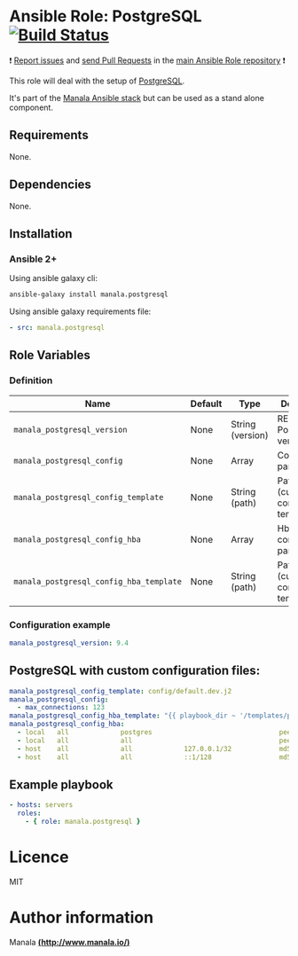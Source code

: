 # Ansible Role: PostgreSQL [![Build Status](https://travis-ci.org/manala/ansible-role-postgresql.svg?branch=master)](https://travis-ci.org/manala/ansible-role-postgresql)

:exclamation: [Report issues](https://github.com/manala/ansible-roles/issues) and [send Pull Requests](https://github.com/manala/ansible-roles/pulls) in the [main Ansible Role repository](https://github.com/manala/ansible-roles) :exclamation:

This role will deal with the setup of [PostgreSQL](http://www.postgresql.org/).

It's part of the [Manala Ansible stack](http://www.manala.io) but can be used as a stand alone component.

## Requirements

None.

## Dependencies

None.

## Installation

### Ansible 2+

Using ansible galaxy cli:

```bash
ansible-galaxy install manala.postgresql
```

Using ansible galaxy requirements file:

```yaml
- src: manala.postgresql
```

## Role Variables

### Definition

| Name                                    | Default | Type             | Description                            |
| --------------------------------------- | ------- | ---------------- | -------------------------------------- |
| `manala_postgresql_version`             | None    | String (version) | REQUIRED - PostgreSQL version          |
| `manala_postgresql_config`              | None    | Array            | Configuration parameters               |
| `manala_postgresql_config_template`     | None    | String (path)    | Path to a (custom) config template     |
| `manala_postgresql_config_hba`          | None    | Array            | Hba configuration parameters           |
| `manala_postgresql_config_hba_template` | None    | String (path)    | Path to a (custom) hba config template |

### Configuration example

```yaml
manala_postgresql_version: 9.4

```

## PostgreSQL with custom configuration files:

```yaml
manala_postgresql_config_template: config/default.dev.j2
manala_postgresql_config:
  - max_connections: 123
manala_postgresql_config_hba_template: "{{ playbook_dir ~ '/templates/pg_hba.j2' }}"
manala_postgresql_config_hba:
  - local   all             postgres                                peer
  - local   all             all                                     peer
  - host    all             all             127.0.0.1/32            md5
  - host    all             all             ::1/128                 md5
```

## Example playbook

```yaml
- hosts: servers
  roles:
    - { role: manala.postgresql }
```

# Licence

MIT

# Author information

Manala [**(http://www.manala.io/)**](http://www.manala.io)
